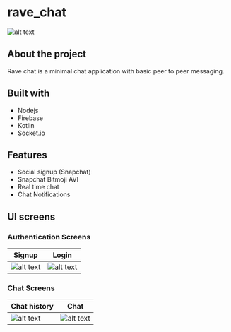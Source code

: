 # rave_chat
![alt text](https://firebasestorage.googleapis.com/v0/b/ravechat-39c2e.appspot.com/o/Screen_Recording_20210914-144353_1.gif?alt=media&token=73f4375b-7172-4941-8e11-029122c00a97)

## About the project
Rave chat is a minimal chat application with basic peer to peer messaging. 

## Built with
- Nodejs
- Firebase
- Kotlin
- Socket.io

## Features
- Social signup (Snapchat)
- Snapchat Bitmoji AVI
- Real time chat
- Chat Notifications

## UI screens
### Authentication Screens

| Signup | Login |
| ----------- | ----------- |
| ![alt text](https://firebasestorage.googleapis.com/v0/b/ravechat-39c2e.appspot.com/o/Screenshot_20211019-152321_Chat.jpg?alt=media&token=1a356a8c-cd43-4223-8cb8-29ee99e258b5) | ![alt text](https://firebasestorage.googleapis.com/v0/b/ravechat-39c2e.appspot.com/o/Screenshot_20211019-152331_Chat.jpg?alt=media&token=663dbc52-a216-459e-9b02-a4289bbdee76) | 

### Chat Screens

| Chat history | Chat |
| ----------- | ----------- |
| ![alt text](https://firebasestorage.googleapis.com/v0/b/ravechat-39c2e.appspot.com/o/Screenshot_20211019-153140_Chat.jpg?alt=media&token=356da252-a8dc-4e50-bfef-c5b569cb9bf2) | ![alt text](https://firebasestorage.googleapis.com/v0/b/ravechat-39c2e.appspot.com/o/Screenshot_20211019-153332_Chat.jpg?alt=media&token=eb8bfa40-2257-4124-ae61-151e0e6b54b1) | 
